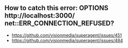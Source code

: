 ## How to catch this error: OPTIONS http://localhost:3000/ net::ERR_CONNECTION_REFUSED?

- https://github.com/visionmedia/superagent/issues/451
- https://github.com/visionmedia/superagent/issues/484
